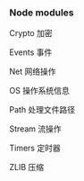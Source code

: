 ### Node modules

Crypto	加密

Events	事件

Net	网络操作

OS	操作系统信息

Path	处理文件路径

Stream	流操作

Timers	定时器

ZLIB	压缩


